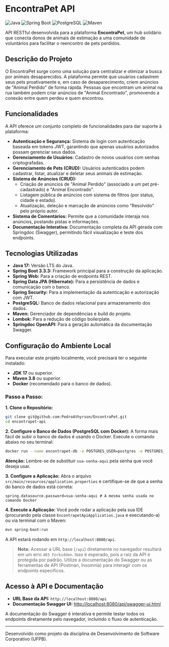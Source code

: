 # EncontraPet API

![Java](https://img.shields.io/badge/Java-17-blue)
![Spring Boot](https://img.shields.io/badge/Spring%20Boot-3.3.3-brightgreen)
![PostgreSQL](https://img.shields.io/badge/PostgreSQL-14-blue)
![Maven](https://img.shields.io/badge/Maven-4.0.0-red)

API RESTful desenvolvida para a plataforma **EncontraPet**, um hub solidário que conecta donos de animais de estimação a uma comunidade de voluntários para facilitar o reencontro de pets perdidos.

## Descrição do Projeto

O EncontraPet surge como uma solução para centralizar e otimizar a busca por animais desaparecidos. A plataforma permite que usuários cadastrem seus pets proativamente e, em caso de desaparecimento, criem anúncios de "Animal Perdido" de forma rápida. Pessoas que encontram um animal na rua também podem criar anúncios de "Animal Encontrado", promovendo a conexão entre quem perdeu e quem encontrou.

## Funcionalidades

A API oferece um conjunto completo de funcionalidades para dar suporte à plataforma:

* **Autenticação e Segurança:** Sistema de login com autenticação baseada em tokens JWT, garantindo que apenas usuários autorizados possam gerenciar seus dados.
* **Gerenciamento de Usuários:** Cadastro de novos usuários com senhas criptografadas.
* **Gerenciamento de Pets (CRUD):** Usuários autenticados podem cadastrar, listar, atualizar e deletar seus animais de estimação.
* **Sistema de Anúncios (CRUD):**
    * Criação de anúncios de "Animal Perdido" (associado a um pet pré-cadastrado) e "Animal Encontrado".
    * Listagem pública de anúncios com sistema de filtros (por status, cidade e estado).
    * Atualização, deleção e marcação de anúncios como "Resolvido" pelo próprio autor.
* **Sistema de Comentários:** Permite que a comunidade interaja nos anúncios, postando pistas e informações.
* **Documentação Interativa:** Documentação completa da API gerada com Springdoc (Swagger), permitindo fácil visualização e teste dos endpoints.

## Tecnologias Utilizadas

* **Java 17:** Versão LTS do Java.
* **Spring Boot 3.3.3:** Framework principal para a construção da aplicação.
* **Spring Web:** Para a criação de endpoints REST.
* **Spring Data JPA (Hibernate):** Para a persistência de dados e comunicação com o banco.
* **Spring Security:** Para a implementação da autenticação e autorização com JWT.
* **PostgreSQL:** Banco de dados relacional para armazenamento dos dados.
* **Maven:** Gerenciador de dependências e build do projeto.
* **Lombok:** Para a redução de código boilerplate.
* **Springdoc OpenAPI:** Para a geração automática da documentação Swagger.

## Configuração do Ambiente Local

Para executar este projeto localmente, você precisará ter o seguinte instalado:

* **JDK 17** ou superior.
* **Maven 3.8** ou superior.
* **Docker** (recomendado para o banco de dados).

### Passo a Passo:

**1. Clone o Repositório:**
```bash
git clone git@github.com:PedroAthyrson/EncontraPet.git
cd encontrapet-api
```

**2. Configure o Banco de Dados (PostgreSQL com Docker):**
A forma mais fácil de subir o banco de dados é usando o Docker. Execute o comando abaixo no seu terminal:
```bash
docker run --name encontrapet-db -e POSTGRES_USER=postgres -e POSTGRES_PASSWORD=sua-senha-aqui -e POSTGRES_DB=encontrapet -p 5432:5432 -d postgres
```
**Atenção:** Lembre-se de substituir `sua-senha-aqui` pela senha que você deseja usar.

**3. Configure a Aplicação:**
Abra o arquivo `src/main/resources/application.properties` e certifique-se de que a senha do banco de dados está correta:
```properties
spring.datasource.password=sua-senha-aqui # A mesma senha usada no comando Docker
```

**4. Execute a Aplicação:**
Você pode rodar a aplicação pela sua IDE (procurando pela classe `EncontrapetApiApplication.java` e executando-a) ou via terminal com o Maven:
```bash
mvn spring-boot:run
```

A API estará rodando em `http://localhost:8080/api`.

> **Nota:** Acessar a URL base (`/api`) diretamente no navegador resultará em um erro `403 Forbidden`. Isso é esperado, pois a raiz da API é protegida por padrão. Utilize a documentação do Swagger ou as ferramentas de API (Postman, Insomnia) para interagir com os endpoints específicos.

## Acesso à API e Documentação

* **URL Base da API:** `http://localhost:8080/api`
* **Documentação Swagger UI:** [http://localhost:8080/api/swagger-ui.html](http://localhost:8080/api/swagger-ui.html)

A documentação do Swagger é interativa e permite testar todos os endpoints diretamente pelo navegador, incluindo o fluxo de autenticação.

---
Desenvolvido como projeto da disciplina de Desenvolvimento de Software Corporativo (UFPB).
